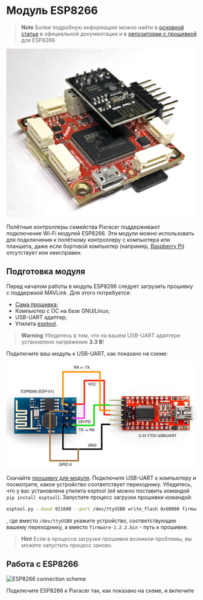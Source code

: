# Модуль ESP8266

> **Note** Более подробную информацию можно найти в [основной статье](https://docs.px4.io/en/telemetry/esp8266_wifi_module.html) в официальной документации и в [репозитории с прошивкой](https://github.com/dogmaphobic/mavesp8266) для ESP8266

![ESP8266 on top of Pixracer](../assets/esp8266_pixracer_top_wifi.jpg)

Полётные контроллеры семейства Pixracer поддерживают подключение Wi-Fi модулей ESP8266. Эти модули можно использовать для подключения к полётному контроллеру с компьютера или планшета, даже если бортовой компьютер (например, [Raspberry Pi](raspberry.md)) отсутствует или неисправен.

## Подготовка модуля

Перед началом работы в модуль ESP8266 следует загрузить прошивку с поддержкой MAVLink. Для этого потребуется:

* [Сама прошивка](http://www.grubba.com/mavesp8266/firmware-1.2.2.bin);
* Компьютер с ОС на базе GNU/Linux;
* USB-UART адаптер;
* Утилита [esptool](https://github.com/espressif/esptool).

> **Warning** Убедитесь в том, что на вашем USB-UART адаптере установлено напряжение **3.3 В**!

Подключите ваш модуль к USB-UART, как показано на схеме:

![ESP8266 flashing setup](../assets/esp8266_flashing_ftdi.jpg)

Скачайте [прошивку для модуля](http://www.grubba.com/mavesp8266/firmware-1.2.2.bin). Подключите USB-UART к компьютеру и посмотрите, какое устройство соответствует переходнику. Убедитесь, что у вас установлена утилита esptool (её можно поставить командой `pip install esptool`). Запустите процесс загрузки прошивки командой:

```bash
esptool.py --baud 921600 --port /dev/ttyUSB0 write_flash 0x00000 firmware-1.2.2.bin
```

, где вместо `/dev/ttyUSB0` укажите устройство, соответствующее вашему переходнику, а вместо `firmware-1.2.2.bin` - путь к прошивке.

> **Hint** Если в процессе загрузки прошивки возникли проблемы, вы можете запустить процесс заново.

## Работа с ESP8266

![ESP8266 connection scheme](../assets/pixracer_connection.jpg)

Подключите ESP8266 к Pixracer так, как показано на схеме, и включите